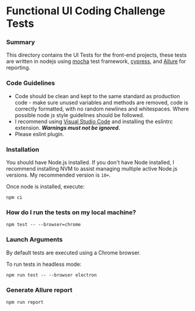 # Functional UI Coding Challenge Tests

### Summary
This directory contains the UI Tests for the  front-end projects, these tests are written in nodejs using [mocha](https://mochajs.org/) test framework, [cypress](https://www.cypress.io/), and [Allure](https://www.npmjs.com/package/@wdio/allure-reporter) for reporting.

### Code Guidelines
- Code should be clean and kept to the same standard as production code - make sure unused variables and methods are removed, code is correctly formatted, with no random newlines and whitespaces. Where possible node js style guidelines should be followed.
- I recommend using [Visual Studio Code](https://code.visualstudio.com/) and installing the eslintrc extension. ***Warnings must not be ignored.***
- Please eslint plugin. 

### Installation
You should have Node.js installed. If you don't have Node installed, I recommend installing NVM to assist managing multiple active Node.js versions. My recommended version is `10+`.
    
Once node is installed, execute:   

    npm ci

### How do I run the tests on my local machine?

    npm test -- --browser=chrome
    
### Launch Arguments
By default tests are executed using a Chrome browser. 

To run tests in headless mode:

    npm run test -- --browser electron

### Generate Allure report 
    
    npm run report
